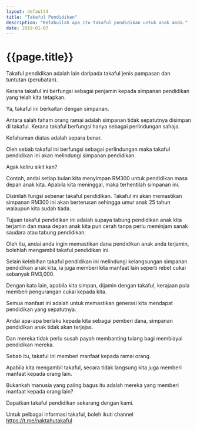 ```yaml
---
layout: default4
title: "Takaful Pendidikan"
description: "Ketahuilah apa itu takaful pendidikan untuk anak anda."
date: 2019-01-07
---
```


# {{page.title}}

Takaful pendidikan adalah lain daripada takaful jenis pampasan dan tuntutan (perubatan). 

Kerana takaful ini berfungsi sebagai penjamin kepada simpanan pendidikan yang telah kita tetapkan. 

Ya, takaful ini berkaitan dengan simpanan. 

Antara salah faham orang ramai adalah simpanan tidak sepatutnya disimpan di takaful. Kerana takaful berfungsi hanya sebagai perlindungan sahaja. 

Kefahaman diatas adalah separa benar.

Oleh sebab takaful ini berfungsi sebagai perlindungan maka takaful pendidikan ini akan melindungi simpanan pendidikan. 

Agak keliru sikit kan?

Contoh, andai setiap bulan kita menyimpan RM300 untuk pendidikan masa depan anak kita. Apabila kita meninggal, maka terhentilah simpanan ini. 

Disinilah fungsi sebenar takaful pendidikan. Takaful ini akan memastikan simpanan RM300 ini akan berterusan sehingga umur anak 25 tahun walaupun kita sudah tiada. 

Tujuan takaful pendidikan ini adalah supaya tabung pendidikan anak kita terjamin dan masa depan anak kita pun cerah tanpa perlu meminjam sanak saudara atau tabung pendidikan. 

Oleh itu, andai anda ingin memastikan dana pendidikan anak anda terjamin, bolehlah mengambil takaful pendidikan ini.

Selain kelebihan takaful pendidikan ini melindungi kelangsungan simpanan pendidikan anak kita, ia juga memberi kita manfaat lain seperti rebet cukai sebanyak RM3,000. 

Dengan kata lain, apabila kita simpan, dijamin dengan takaful, kerajaan pula memberi pengurangan cukai kepada kita. 

Semua manfaat ini adalah untuk memastikan generasi kita mendapat pendidikan yang sepatutnya. 

Andai apa-apa berlaku kepada kita sebagai pemberi dana, simpanan pendidikan anak tidak akan terjejas. 

Dan mereka tidak perlu susah payah membanting tulang bagi membiayai pendidikan mereka. 

Sebab itu, takaful ini memberi manfaat kepada ramai orang. 

Apabila kita mengambil takaful, secara tidak langsung kita juga memberi manfaat kepada orang lain. 

Bukankah manusia yang paling bagus itu adalah mereka yang memberi manfaat kepada orang lain?

Dapatkan takaful pendidikan sekarang dengan kami. 

Untuk pelbagai informasi takaful, boleh ikuti channel <https://t.me/naktahutakaful>
